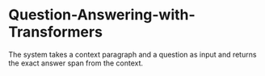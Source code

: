 # Question-Answering-with-Transformers
The system takes a context paragraph and a question as input and returns the exact answer span from the context.
